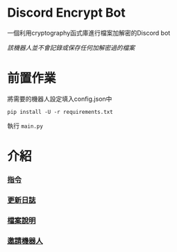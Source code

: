 # Discord Encrypt Bot
一個利用cryptography函式庫進行檔案加解密的Discord bot

*該機器人並不會記錄或保存任何加解密過的檔案*
# 前置作業
將需要的機器人設定填入config.json中
```
pip install -U -r requirements.txt
```

執行 `main.py` 
# 介紹
### [指令](docs/commands.md)
### [更新日誌](docs/log.md)
### [檔案說明](docs/files.md)
### [邀請機器人](https://discord.com/oauth2/authorize?client_id=1242337935022624788&permissions=551903332352&scope=bot)













